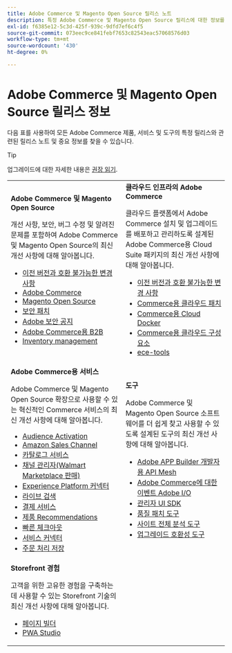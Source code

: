 ```yaml
---
title: Adobe Commerce 및 Magento Open Source 릴리스 노트
description: 특정 Adobe Commerce 및 Magento Open Source 릴리스에 대한 정보를 찾을 수 있는 위치를 알아봅니다.
exl-id: f6385e12-5c3d-425f-939c-9dfd7ef6c4f5
source-git-commit: 073eec9ce841febf7653c82543eac57068576d03
workflow-type: tm+mt
source-wordcount: '430'
ht-degree: 0%

---
```


# Adobe Commerce 및 Magento Open Source 릴리스 정보

다음 표를 사용하여 모든 Adobe Commerce 제품, 서비스 및 도구의 특정 릴리스와 관련된 릴리스 노트 및 중요 정보를 찾을 수 있습니다.

>[!TIP]
>
>업그레이드에 대한 자세한 내용은 [권장 읽기](../../upgrade/resources/recommended-reading.md).

<table>
  <tbody>
    <tr>
      <td><strong>Adobe Commerce 및 Magento Open Source</strong>
        <p>개선 사항, 보안, 버그 수정 및 알려진 문제를 포함하여 Adobe Commerce 및 Magento Open Source의 최신 개선 사항에 대해 알아봅니다.</p>
          <ul>
            <li><a href="https://developer.adobe.com/commerce/php/development/backward-incompatible-changes/">이전 버전과 호환 불가능한 변경 사항</a></li>
            <li><a href="commerce/2-4-7.md">Adobe Commerce</a></li>
            <li><a href="open-source/2-4-7.md">Magento Open Source</a></li>
            <li><a href="security/2-4-6-p1.md">보안 패치</a></li>
            <li><a href="https://helpx.adobe.com/security/products/magento.html">Adobe 보안 공지</a></li>
            <li><a href="https://experienceleague.adobe.com/docs/commerce-admin/b2b/release-notes.html">Adobe Commerce용 B2B</a></li>
            <li><a href="https://experienceleague.adobe.com/docs/commerce-admin/inventory/release-notes.html">Inventory management</a></li>
          </ul>
        </td>
      <td><strong>클라우드 인프라의 Adobe Commerce</strong>
        <p>클라우드 플랫폼에서 Adobe Commerce 설치 및 업그레이드를 배포하고 관리하도록 설계된 Adobe Commerce용 Cloud Suite 패키지의 최신 개선 사항에 대해 알아봅니다.</p>
          <ul>
            <li><a href="https://devdocs.magento.com/cloud/release-notes/backward-incompatible-changes.html">이전 버전과 호환 불가능한 변경 사항</a></li>
            <li><a href="https://devdocs.magento.com/cloud/release-notes/mcp-release-notes.html">Commerce용 클라우드 패치</a></li>
            <li><a href="https://devdocs.magento.com/cloud/release-notes/mcd-release-notes.html">Commerce용 Cloud Docker</a></li>
            <li><a href="https://devdocs.magento.com/cloud/release-notes/mcc-release-notes.html">Commerce용 클라우드 구성 요소</a></li>
            <li><a href="https://devdocs.magento.com/cloud/release-notes/ece-release-notes.html">ece-tools</a></li>
          </ul>
      </td>
    </tr>
    <tr>
      <td><strong>Adobe Commerce용 서비스</strong>
        <p>Adobe Commerce 및 Magento Open Source 확장으로 사용할 수 있는 혁신적인 Commerce 서비스의 최신 개선 사항에 대해 알아봅니다.</p>
          <ul>
            <li><a href="https://experienceleague.adobe.com/docs/commerce-admin/customers/audience-activation.html">Audience Activation</a></li>
            <li><a href="https://experienceleague.adobe.com/docs/commerce-channels/amazon/release-notes.html">Amazon Sales Channel</a></li>
            <li><a href="https://experienceleague.adobe.com/docs/commerce-merchant-services/catalog-service/release-notes.html">카탈로그 서비스</a></li>
            <li><a href="https://experienceleague.adobe.com/docs/commerce-channels/channel-manager/release-notes.html">채널 관리자(Walmart Marketplace 판매)</a></li>
            <li><a href="https://experienceleague.adobe.com/docs/commerce-merchant-services/experience-platform-connector/release-notes.html">Experience Platform 커넥터</a></li>
            <li><a href="https://experienceleague.adobe.com/docs/commerce-merchant-services/live-search/release-notes.html">라이브 검색</a></li>
            <li><a href="https://experienceleague.adobe.com/docs/commerce-merchant-services/payment-services/release-notes.html">결제 서비스</a></li>
            <li><a href="https://experienceleague.adobe.com/docs/commerce-merchant-services/product-recommendations/release-notes.html">제품 Recommendations</a></li>
            <li><a href="https://experienceleague.adobe.com/docs/commerce-merchant-services/quick-checkout/release-notes.html?lang=en">빠른 체크아웃</a></li>
            <li><a href="https://experienceleague.adobe.com/docs/commerce-merchant-services/user-guides/integration-services/saas.html">서비스 커넥터</a></li>
            <li><a href="https://experienceleague.adobe.com/docs/commerce-merchant-services/store-fulfillment/release-notes.html?lang=en">주문 처리 저장</a></li>
          </ul>
        </td>
      <td><strong>도구</strong>
        <p>Adobe Commerce 및 Magento Open Source 소프트웨어를 더 쉽게 찾고 사용할 수 있도록 설계된 도구의 최신 개선 사항에 대해 알아봅니다.</p>
          <ul>
            <li><a href="https://developer.adobe.com/graphql-mesh-gateway/">Adobe APP Builder 개발자용 API Mesh</a></li>
            <li><a href="https://developer.adobe.com/commerce/events/get-started/release-notes/">Adobe Commerce에 대한 이벤트 Adobe I/O</a></li>
            <li><a href="https://developer.adobe.com/commerce/extensibility/admin-ui-sdk/release-notes/">관리자 UI SDK</a></li>
            <li><a href="../../tools/quality-patches-tool/release-notes.md">품질 패치 도구</a></li>
            <li><a href="../../tools/site-wide-analysis-tool/intro.md">사이트 전체 분석 도구</a></li>
            <li><a href="../../upgrade/upgrade-compatibility-tool/overview.md">업그레이드 호환성 도구</a></li>
          </ul>
      </td>
    </tr>
    <tr>
       <td><strong>Storefront 경험</strong>
        <p>고객을 위한 고유한 경험을 구축하는 데 사용할 수 있는 Storefront 기술의 최신 개선 사항에 대해 알아봅니다.</p>
          <ul>
            <li><a href="https://experienceleague.adobe.com/docs/commerce-admin/page-builder/release-notes.html">페이지 빌더</a></li>
            <li><a href="https://github.com/magento/pwa-studio/releases/latest">PWA Studio</a></li>
          </ul>
      </td>
      <td></td>
    </tr>
  </tbody>
</table>
